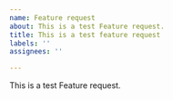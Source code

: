```yaml
---
name: Feature request
about: This is a test Feature request.
title: This is a test feature request
labels: ''
assignees: ''

---
```


This is a test Feature request.
